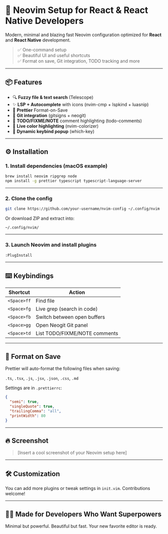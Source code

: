 
# 🚀 Neovim Setup for React & React Native Developers

Modern, minimal and blazing fast Neovim configuration optimized for **React** and **React Native** development.

> ✅ One-command setup  
> ✅ Beautiful UI and useful shortcuts  
> ✅ Format on save, Git integration, TODO tracking and more

---

## 📦 Features

- 🔍 **Fuzzy file & text search** (Telescope)
- ✨ **LSP + Autocomplete** with icons (nvim-cmp + lspkind + luasnip)
- 💅 **Prettier** Format-on-Save
- 🔧 **Git integration** (gitsigns + neogit)
- 📝 **TODO/FIXME/NOTE** comment highlighting (todo-comments)
- 🎨 **Live color highlighting** (nvim-colorizer)
- 🧠 **Dynamic keybind popup** (which-key)

---

## ⚙️ Installation

### 1. Install dependencies (macOS example)

```bash
brew install neovim ripgrep node
npm install -g prettier typescript typescript-language-server
```

---

### 2. Clone the config

```bash
git clone https://github.com/your-username/nvim-config ~/.config/nvim
```

Or download ZIP and extract into:

```
~/.config/nvim/
```

---

### 3. Launch Neovim and install plugins

```vim
:PlugInstall
```

---

## ⌨️ Keybindings

| Shortcut        | Action                             |
|----------------|------------------------------------|
| `<Space>ff`     | Find file                          |
| `<Space>fg`     | Live grep (search in code)         |
| `<Space>fb`     | Switch between open buffers        |
| `<Space>gg`     | Open Neogit Git panel              |
| `<Space>td`     | List TODO/FIXME/NOTE comments      |

---

## 💾 Format on Save

Prettier will auto-format the following files when saving:

`.ts`, `.tsx`, `.js`, `.jsx`, `.json`, `.css`, `.md`

Settings are in `.prettierrc`:

```json
{
  "semi": true,
  "singleQuote": true,
  "trailingComma": "all",
  "printWidth": 80
}
```

---

## 🔥 Screenshot

> [Insert a cool screenshot of your Neovim setup here]

---

## 🛠️ Customization

You can add more plugins or tweak settings in `init.vim`. Contributions welcome!

---

## 🧙‍♂️ Made for Developers Who Want Superpowers

Minimal but powerful. Beautiful but fast. Your new favorite editor is ready.
